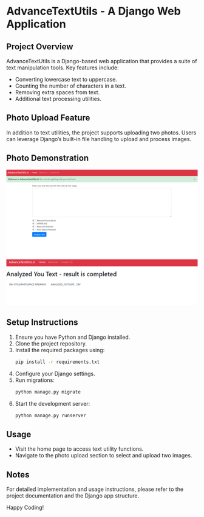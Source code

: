 # AdvanceTextUtils - A Django Web Application

## Project Overview
AdvanceTextUtils is a Django-based web application that provides a suite of text manipulation tools. Key features include:
- Converting lowercase text to uppercase.
- Counting the number of characters in a text.
- Removing extra spaces from text.
- Additional text processing utilities.

## Photo Upload Feature
In addition to text utilities, the project supports uploading two photos. Users can leverage Django’s built-in file handling to upload and process images.
## Photo Demonstration

![Home Page](img/home.png "Home")
![Result](img/result.png "result")

## Setup Instructions
1. Ensure you have Python and Django installed.
2. Clone the project repository.
3. Install the required packages using:
    ```bash
    pip install -r requirements.txt
    ```
4. Configure your Django settings.
5. Run migrations:
    ```bash
    python manage.py migrate
    ```
6. Start the development server:
    ```bash
    python manage.py runserver
    ```

## Usage
- Visit the home page to access text utility functions.
- Navigate to the photo upload section to select and upload two images.

## Notes
For detailed implementation and usage instructions, please refer to the project documentation and the Django app structure.

Happy Coding!

